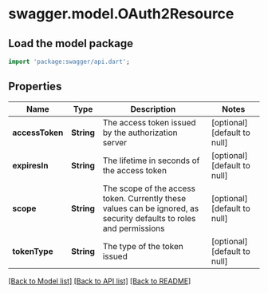 # swagger.model.OAuth2Resource

## Load the model package
```dart
import 'package:swagger/api.dart';
```

## Properties
Name | Type | Description | Notes
------------ | ------------- | ------------- | -------------
**accessToken** | **String** | The access token issued by the authorization server | [optional] [default to null]
**expiresIn** | **String** | The lifetime in seconds of the access token | [optional] [default to null]
**scope** | **String** | The scope of the access token. Currently these values can be ignored, as security defaults to roles and permissions | [optional] [default to null]
**tokenType** | **String** | The type of the token issued | [optional] [default to null]

[[Back to Model list]](../README.md#documentation-for-models) [[Back to API list]](../README.md#documentation-for-api-endpoints) [[Back to README]](../README.md)


